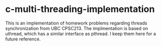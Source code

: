 # c-multi-threading-implementation
This is an implementation of homework problems regarding threads synchronization from UBC CPSC213. The implmentation is based on uthread, which has a similar interface as pthread. I keep them here for a future reference.
